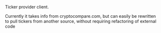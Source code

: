Ticker provider client.

Currently it takes info from cryptocompare.com, but can easily be rewritten to pull tickers from another source, without requiring refactoring of external code